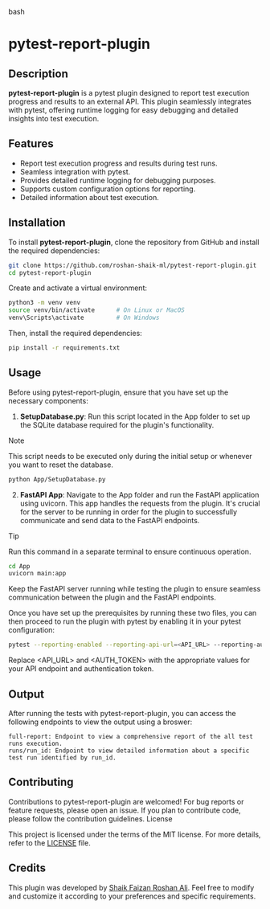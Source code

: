 bash

# pytest-report-plugin

## Description

**pytest-report-plugin** is a pytest plugin designed to report test execution progress and results to an external API. This plugin seamlessly integrates with pytest, offering runtime logging for easy debugging and detailed insights into test execution.

## Features

- Report test execution progress and results during test runs.
- Seamless integration with pytest.
- Provides detailed runtime logging for debugging purposes.
- Supports custom configuration options for reporting.
- Detailed information about test execution.

## Installation

To install **pytest-report-plugin**, clone the repository from GitHub and install the required dependencies:

```bash
git clone https://github.com/roshan-shaik-ml/pytest-report-plugin.git
cd pytest-report-plugin
```

Create and activate a virtual environment:

```bash
python3 -m venv venv
source venv/bin/activate      # On Linux or MacOS
venv\Scripts\activate         # On Windows
```
Then, install the required dependencies:

```bash
pip install -r requirements.txt
```
## Usage

Before using pytest-report-plugin, ensure that you have set up the necessary components:

1. **SetupDatabase.py**: Run this script located in the App folder to set up the SQLite database required for the plugin's functionality.
> [!NOTE]
> This script needs to be executed only during the initial setup or whenever you want to reset the database.

```bash
python App/SetupDatabase.py
```

2. **FastAPI App**: Navigate to the App folder and run the FastAPI application using uvicorn. This app handles the requests from the plugin. It's crucial for the server to be running in order for the plugin to successfully communicate and send data to the FastAPI endpoints.
> [!TIP]
> Run this command in a separate terminal to ensure continuous operation.

```bash
cd App
uvicorn main:app
```

Keep the FastAPI server running while testing the plugin to ensure seamless communication between the plugin and the FastAPI endpoints.


Once you have set up the prerequisites by running these two files, you can then proceed to run the plugin with pytest by enabling it in your pytest configuration:

```bash
pytest --reporting-enabled --reporting-api-url=<API_URL> --reporting-auth-token=<AUTH_TOKEN>
```

Replace <API_URL> and <AUTH_TOKEN> with the appropriate values for your API endpoint and authentication token.
## Output

After running the tests with pytest-report-plugin, you can access the following endpoints to view the output using a broswer:

    full-report: Endpoint to view a comprehensive report of the all test runs execution.
    runs/run_id: Endpoint to view detailed information about a specific test run identified by run_id.

## Contributing

Contributions to pytest-report-plugin are welcomed! For bug reports or feature requests, please open an issue. If you plan to contribute code, please follow the contribution guidelines.
License

This project is licensed under the terms of the MIT license. For more details, refer to the [LICENSE](https://github.com/roshan-shaik-ml/pytest-report-plugin/blob/main/LICENSE) file.

## Credits

This plugin was developed by [Shaik Faizan Roshan Ali](https://github.com/roshan-shaik-ml/). Feel free to modify and customize it according to your preferences and specific requirements.
